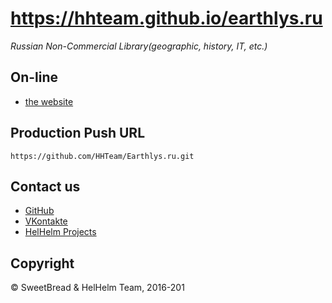 # https://hhteam.github.io/earthlys.ru

*Russian Non-Commercial Library(geographic, history, IT, etc.)*

## On-line

* [the website](https://hhteam.github.io/earthlys.ru)

## Production Push URL

```
https://github.com/HHTeam/Earthlys.ru.git
```

## Contact us

* [GitHub](https://hhteam.github.io/earthlys.ru)
* [VKontakte](https://vk.com/earthlys)
* [HelHelm Projects](http://helhelmmine.esy.es)

## Copyright

© SweetBread & HelHelm Team, 2016-201
